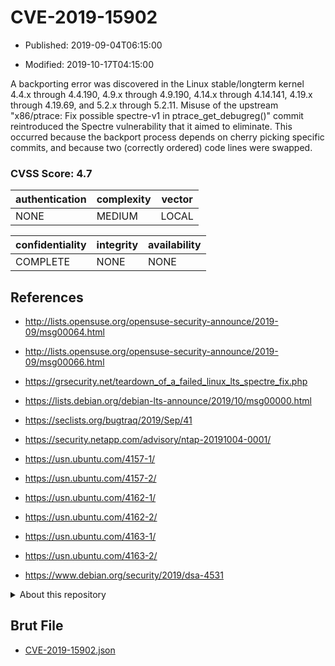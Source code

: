 # CVE-2019-15902

- Published: 2019-09-04T06:15:00

- Modified: 2019-10-17T04:15:00

A backporting error was discovered in the Linux stable/longterm kernel 4.4.x through 4.4.190, 4.9.x through 4.9.190, 4.14.x through 4.14.141, 4.19.x through 4.19.69, and 5.2.x through 5.2.11. Misuse of the upstream "x86/ptrace: Fix possible spectre-v1 in ptrace_get_debugreg()" commit reintroduced the Spectre vulnerability that it aimed to eliminate. This occurred because the backport process depends on cherry picking specific commits, and because two (correctly ordered) code lines were swapped.

### CVSS Score: **4.7**

| authentication | complexity | vector |
| --- | --- | --- |
| NONE | MEDIUM | LOCAL |

| confidentiality | integrity | availability |
| --- | --- | --- |
| COMPLETE | NONE | NONE |

## References

* http://lists.opensuse.org/opensuse-security-announce/2019-09/msg00064.html

* http://lists.opensuse.org/opensuse-security-announce/2019-09/msg00066.html

* https://grsecurity.net/teardown_of_a_failed_linux_lts_spectre_fix.php

* https://lists.debian.org/debian-lts-announce/2019/10/msg00000.html

* https://seclists.org/bugtraq/2019/Sep/41

* https://security.netapp.com/advisory/ntap-20191004-0001/

* https://usn.ubuntu.com/4157-1/

* https://usn.ubuntu.com/4157-2/

* https://usn.ubuntu.com/4162-1/

* https://usn.ubuntu.com/4162-2/

* https://usn.ubuntu.com/4163-1/

* https://usn.ubuntu.com/4163-2/

* https://www.debian.org/security/2019/dsa-4531

<details>
<summary>About this repository</summary> 

  This repository is part of the project [Live Hack CVE](https://github.com/Live-Hack-CVE). Main website can be found [www.live-hack.org](https://www.live-hack.org) 
  
  Made by [Sn0wAlice](https://github.com/Sn0wAlice) for the people that care about security and need to have a feed of the latest CVEs. Hope you enjoy it, don't forget to star the repo and follow me on [Twitter](https://twitter.com/Sn0wAlice) and [Github](https://github.com/Sn0wAlice). And that is my [personnal website](https://www.alice-snow.me/)

  - [Home Page](https://github.com/Live-Hack-CVE)
  - [Framework](https://github.com/Live-Hack-CVE/cve-framework)
  - [CVE database](https://github.com/Live-Hack-CVE/full_database)
  - [Changelog](https://github.com/Live-Hack-CVE/Changelog)
</details>

## Brut File

* [CVE-2019-15902.json](https://raw.githubusercontent.com/Live-Hack-CVE/full_database/main/cves/2019/CVE-2019-15902.json)

